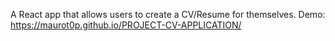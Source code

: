 A React app that allows users to create a CV/Resume for themselves. 
Demo: https://maurot0p.github.io/PROJECT-CV-APPLICATION/

